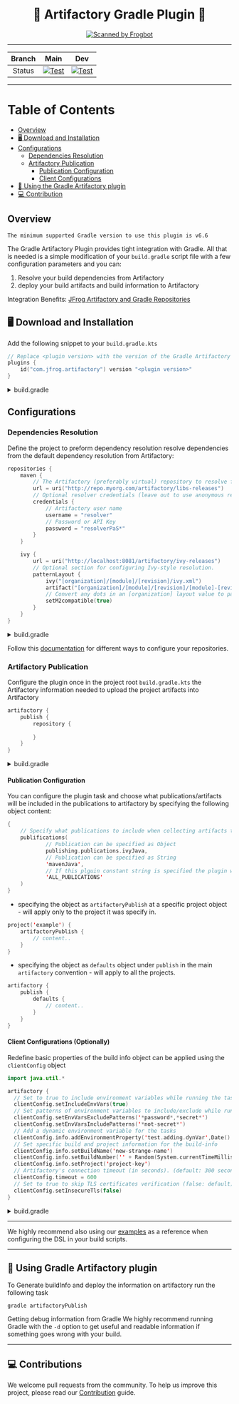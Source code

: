 <div align="center">

# 🐸 Artifactory Gradle Plugin 🐘

[![Scanned by Frogbot](https://raw.github.com/jfrog/frogbot/master/images/frogbot-badge.svg)](https://github.com/jfrog/frogbot#readme)

</div>

---

| Branch |                                                                                                       Main                                                                                                        |                                                                                                       Dev                                                                                                       |
|:------:|:-----------------------------------------------------------------------------------------------------------------------------------------------------------------------------------------------------------------:|:---------------------------------------------------------------------------------------------------------------------------------------------------------------------------------------------------------------:|
| Status | [![Test](https://github.com/jfrog/artifactory-gradle-plugin/actions/workflows/test.yml/badge.svg?branch=main)](https://github.com/jfrog/artifactory-gradle-plugin/actions/workflows/test.yml?query=branch%3Amain) | [![Test](https://github.com/jfrog/artifactory-gradle-plugin/actions/workflows/test.yml/badge.svg?branch=dev)](https://github.com/jfrog/artifactory-gradle-plugin/actions/workflows/test.yml?query=branch%3Adev) |

---

# Table of Contents

- [Overview](#overview)
- [🖥️ Download and Installation](#-download-and-installation)
- [Configurations](#configurations)
  - [Dependencies Resolution](#dependencies-resolution)
  - [Artifactory Publication](#artifactory-publication)
    - [Publication Configuration](#publication-configuration)
    - [Client Configurations](#client-configurations-optionally)
- [🚥 Using the Gradle Artifactory plugin](#-using-gradle-artifactory-plugin)
- [💻 Contribution](#-contributions)

## Overview
```The minimum supported Gradle version to use this plugin is v6.6```

The Gradle Artifactory Plugin provides tight integration with Gradle. All that is needed is a simple modification of your
```build.gradle```
script file with a few configuration parameters and you can:
1. Resolve your build dependencies from Artifactory
2. deploy your build artifacts and build information to Artifactory

Integration Benefits: [JFrog Artifactory and Gradle Repositories](https://jfrog.com/integration/gradle-repository/)


## 🖥️ Download and Installation
Add the following snippet to your ```build.gradle.kts```
```kotlin
// Replace <plugin version> with the version of the Gradle Artifactory Plugin.
plugins {
    id("com.jfrog.artifactory") version "<plugin version>"
}
```
<details>
<summary>build.gradle</summary>

```groovy
plugins {
  id "com.jfrog.artifactory" version "<plugin version>"
}
```
</details>

## Configurations

### Dependencies Resolution

Define the project to preform dependency resolution resolve dependencies from the default dependency resolution from Artifactory:
```kotlin
repositories { 
    maven {
        // The Artifactory (preferably virtual) repository to resolve from 
        url = uri("http://repo.myorg.com/artifactory/libs-releases")
        // Optional resolver credentials (leave out to use anonymous resolution)
        credentials {
            // Artifactory user name
            username = "resolver"
            // Password or API Key
            password = "resolverPaS*" 
        } 
    }

    ivy {
        url = uri("http://localhost:8081/artifactory/ivy-releases")
        // Optional section for configuring Ivy-style resolution.
        patternLayout {
            ivy("[organization]/[module]/[revision]/ivy.xml")
            artifact("[organization]/[module]/[revision]/[module]-[revision](-[classifier]).[ext]")
            // Convert any dots in an [organization] layout value to path separators, similar to Maven's groupId-to-path conversion. False if not specified.
            setM2compatible(true)
        }
    }
}
```

<details>
<summary>build.gradle</summary>

```groovy
repositories {
  maven {
    url = "http://repo.myorg.com/artifactory/libs-releases"
    credentials {
      username = "resolver"
      password = "resolverPaS"
    }
  }
  ivy {
    url = "http://localhost:8081/artifactory/ivy-releases"
    patternLayout {
      ivy = "[organization]/[module]/[revision]/ivy.xml"
      artifact = "[organization]/[module]/[revision]/[module]-[revision](-[classifier]).[ext]"
      m2Compatible = true
    }
  }
}
```
</details>

Follow this [documentation](https://docs.gradle.org/current/userguide/userguide.html) for different ways to configure your repositories.

### Artifactory Publication

Configure the plugin once in the project root ```build.gradle.kts``` the Artifactory information needed to upload the project artifacts into Artifactory

```kotlin
artifactory {
    publish {
        repository {
            
        }
    }
}
```

<details>
<summary>build.gradle</summary>

```groovy
artifactory {
    publish {
  
    }
}
```
</details>

#### Publication Configuration

You can configure the plugin task and choose what publications/artifacts will be included in the publications to artifactory by specifying the following object content:

```kotlin
{
    // Specify what publications to include when collecting artifacts to publish to Artifactory
    publifications(
            // Publication can be specified as Object
            publishing.publications.ivyJava,
            // Publication can be specified as String
            'mavenJava',
            // If this plguin constant string is specified the plugin will try to apply all the known publications
            'ALL_PUBLICATIONS'
    )
}
```
* specifying the object as ```artifactoryPublish``` at a specific project object - will apply only to the project it was specify in.
```kotlin
project('example') {
    artifactoryPublish {
        // content..
    }
}
```
* specifying the object as ```defaults``` object under ```publish``` in the main ```artifactory``` convention - will apply to all the projects.
```kotlin
artifactory {
    publish {
        defaults {
            // content..
        }
    }
}
```

#### Client Configurations (Optionally)

Redefine basic properties of the build info object can be applied using the ```clientConfig``` object

```kotlin
import java.util.*

artifactory {
  // Set to true to include environment variables while running the tasks (default: false)
  clientConfig.setIncludeEnvVars(true)
  // Set patterns of environment variables to include/exclude while running the tasks
  clientConfig.setEnvVarsExcludePatterns('*password*,*secret*')
  clientConfig.setEnvVarsIncludePatterns('*not-secret*')
  // Add a dynamic environment variable for the tasks
  clientConfig.info.addEnvironmentProperty('test.adding.dynVar',Date().toString())
  // Set specific build and project information for the build-info
  clientConfig.info.setBuildName('new-strange-name')
  clientConfig.info.setBuildNumber('' + Random(System.currentTimeMillis()).nextInt(20000))
  clientConfig.info.setProject('project-key')
  // Artifactory's connection timeout (in seconds). (default: 300 seconds).
  clientConfig.timeout = 600
  // Set to true to skip TLS certificates verification (false: default).
  clientConfig.setInsecureTls(false)  
}
```

<details>
<summary>build.gradle</summary>

```groovy
artifactory {
  clientConfig.setIncludeEnvVars(true)
  clientConfig.setEnvVarsExcludePatterns('*password*,*secret*')
  clientConfig.setEnvVarsIncludePatterns('*not-secret*')
  clientConfig.info.addEnvironmentProperty('test.adding.dynVar',new Date().toString())
  clientConfig.info.setBuildName('new-strange-name')
  clientConfig.info.setBuildNumber('' + new Random(System.currentTimeMillis()).nextInt(20000))
  clientConfig.info.setProject('project-key')
  clientConfig.timeout = 600
  clientConfig.setInsecureTls(false)
}
```
</details>

---

We highly recommend also using our [examples](https://github.com/JFrog/project-examples/tree/master/gradle-examples?_gl=1*pgsvlz*_ga*MTc3OTI0ODE4NS4xNjYyMjgxMjI1*_ga_SQ1NR9VTFJ*MTY4NTM2OTcwMC4yNi4wLjE2ODUzNjk3MDAuNjAuMC4w) as a reference when configuring the DSL in your build scripts.

---

## 🚥 Using Gradle Artifactory plugin

To Generate buildInfo and deploy the information on artifactory run the following task
```text
gradle artifactoryPublish
```
Getting debug information from Gradle
We highly recommend running Gradle with the ``` -d ```
option to get useful and readable information if something goes wrong with your build.

---

## 💻 Contributions

We welcome pull requests from the community. To help us improve this project, please read
our [Contribution](./CONTRIBUTING.md#-guidelines) guide.